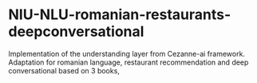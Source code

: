 # NIU-NLU-romanian-restaurants-deepconversational
Implementation of the understanding layer from Cezanne-ai framework. Adaptation for romanian language, restaurant recommendation and deep conversational based on 3 books,
